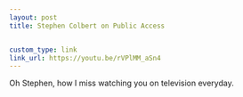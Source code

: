 ```yaml
---
layout: post
title: Stephen Colbert on Public Access


custom_type: link
link_url: https://youtu.be/rVPlMM_aSn4
---
```

Oh Stephen, how I miss watching you on television everyday.
